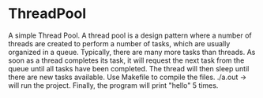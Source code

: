 # ThreadPool
A simple Thread Pool.
 A thread pool is a design pattern where a number of threads are created to perform a number of tasks, which are usually organized in a queue. 
 Typically, there are many more tasks than threads. 
 As soon as a thread completes its task, it will request the next task from the queue until all tasks have been completed. 
 The thread will then sleep until there are new tasks available.
 Use Makefile to compile the files. ./a.out -> will run the project.
 Finally, the program will print "hello" 5 times.
